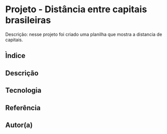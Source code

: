 # Projeto - Distância entre capitais brasileiras

Descrição: nesse projeto foi criado uma planilha que mostra a distancia de capitais.

## Ìndice




## Descrição



## Tecnologia



## Referência



## Autor(a)

